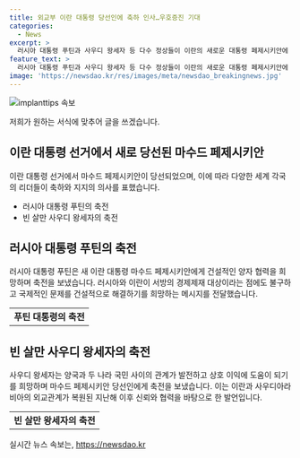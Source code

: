 ```yaml
---
title: 외교부 이란 대통령 당선인에 축하 인사…우호증진 기대
categories:
  - News
excerpt: >
  러시아 대통령 푸틴과 사우디 왕세자 등 다수 정상들이 이란의 새로운 대통령 페제시키안에 축전을 보냈으며, 한국 정부 역시 이란의 안정과 발전을 기원했다. 새 정부가 지역 안정에 기여하고 번영할 수 있기를 기대하는 반응들이 이어졌으며, 러시아와 이란이 서방의 경제제재에 대항하며 협력할 것을 희망하는 발언도 이어졌다. 또한, 사우디와 이란의 관계 개선에 대한 긍정적인 기대도 나타났다.
feature_text: >
  러시아 대통령 푸틴과 사우디 왕세자 등 다수 정상들이 이란의 새로운 대통령 페제시키안에 축전을 보냈으며, 한국 정부 역시 이란의 안정과 발전을 기원했다. 새 정부가 지역 안정에 기여하고 번영할 수 있기를 기대하는 반응들이 이어졌으며, 러시아와 이란이 서방의 경제제재에 대항하며 협력할 것을 희망하는 발언도 이어졌다. 또한, 사우디와 이란의 관계 개선에 대한 긍정적인 기대도 나타났다.
image: 'https://newsdao.kr/res/images/meta/newsdao_breakingnews.jpg'
---
```


<p><img src="https://newsdao.kr/res/images/meta/newsdao_breakingnews.jpg" alt="implanttips 속보" /></p>

<p>저희가 원하는 서식에 맞추어 글을 쓰겠습니다. </p>

<h2 data-ke-size="size26">이란 대통령 선거에서 새로 당선된 마수드 페제시키안</h2>

<p data-ke-size="size16">이란 대통령 선거에서 마수드 페제시키안이 당선되었으며, 이에 따라 다양한 세계 각국의 리더들이 축하와 지지의 의사를 표했습니다.</p>

<ul>
  <li>러시아 대통령 푸틴의 축전</li>
  <li>빈 살만 사우디 왕세자의 축전</li>
</ul>

<h2 data-ke-size="size26">러시아 대통령 푸틴의 축전</h2>

<p data-ke-size="size16">러시아 대통령 푸틴은 새 이란 대통령 마수드 페제시키안에게 건설적인 양자 협력을 희망하며 축전을 보냈습니다. 러시아와 이란이 서방의 경제제재 대상이라는 점에도 불구하고 국제적인 문제를 건설적으로 해결하기를 희망하는 메시지를 전달했습니다.</p>

<table>
  <tr>
    <td style="text-align: center; height: 17px;"><b>푸틴 대통령의 축전</b></td>
  </tr>
</table>

<h2 data-ke-size="size26">빈 살만 사우디 왕세자의 축전</h2>

<p data-ke-size="size16">사우디 왕세자는 양국과 두 나라 국민 사이의 관계가 발전하고 상호 이익에 도움이 되기를 희망하며 마수드 페제시키안 당선인에게 축전을 보냈습니다. 이는 이란과 사우디아라비아의 외교관계가 복원된 지난해 이후 신뢰와 협력을 바탕으로 한 발언입니다.</p>

<table>
  <tr>
    <td style="text-align: center; height: 17px;"><b>빈 살만 왕세자의 축전</b></td>
  </tr>
</table>
실시간 뉴스 속보는, <a href="https://newsdao.kr" rel="dofollow">https://newsdao.kr</a>


